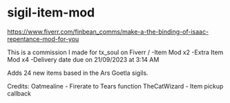 # sigil-item-mod
https://www.fiverr.com/finbean_comms/make-a-the-binding-of-isaac-repentance-mod-for-you

This is a commission I made for tx_soul on Fiverr /  -Item Mod x2 -Extra Item Mod x4
-Delivery date due on 21/09/2023 at 3:14 AM

Adds 24 new items based in the Ars Goetla sigils.

Credits:
	Oatmealine - Firerate to Tears function
	TheCatWizard - Item pickup callback